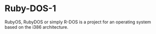 # Ruby-DOS-1
RubyOS, RubyDOS or simply R-DOS is a project for an operating system based on the i386 architecture.
